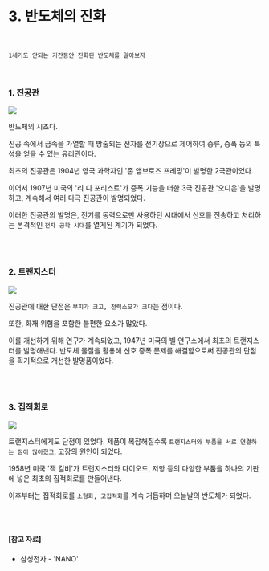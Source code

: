 # 3. 반도체의 진화

<br>

```
1세기도 안되는 기간동안 진화된 반도체를 알아보자
```

<br>

### 1. 진공관

<img src="https://lh3.googleusercontent.com/proxy/3nddWcrbLtWcFM-4_z9MfPLv3PT80FqNC6sDl4Ixg47PiVkKs54QjcKtUEo6V232gaTyiE-J-Wf00AW2ZJd8gkMjsHKp1x0WisXvONwF9esiAN7lHYgnZKPOeDnsrC03qXEb2ChxgYGiBOc2KUH923bvy5DNW31dRw">

반도체의 시초다.

진공 속에서 금속을 가열할 때 방출되는 전자를 전기장으로 제어하여 증류, 증폭 등의 특성을 얻을 수 있는 유리관이다.

최초의 진공관은 1904년 영국 과학자인 '존 앰브로즈 프레밍'이 발명한 2극관이었다.

이어서 1907년 미국의 '리 디 포리스트'가 증폭 기능을 더한 3극 진공관 '오디온'을 발명하고, 계속해서 여러 다극 진공관이 발명되었다.

이러한 진공관의 발명은, 전기를 동력으로만 사용하던 시대에서 신호를 전송하고 처리하는 본격적인 `전자 공학 시대`를 열게된 계기가 되었다.

<br>

<br>

### 2. 트랜지스터

<img src="https://lh3.googleusercontent.com/proxy/nOKbLduLE5rNZTbyBIlhMLGS3iwzskMNOFAyMGXmal6HP4mCZJU819WUoI2rX0mHYqI90hIX1R9W-p4dUrzz7kXBgqf2YwQSfurMSK2lxI_IsKvs1e7_W8IgGhS1ZM1u4K4bjTmIzQoxZh0T1SlQRLohto674H59XhHJT_fZWAwPUA">

진공관에 대한 단점은 `부피가 크고, 전력소모가 크다`는 점이다.

또한, 화재 위험을 포함한 불편한 요소가 많았다.

이를 개선하기 위해 연구가 계속되었고, 1947년 미국의 벨 연구소에서 최초의 트랜지스터를 발명해낸다. 반도체 물질을 활용해 신호 증폭 문제를 해결함으로써 진공관의 단점을 획기적으로 개선한 발명품이었다.

<br>

<br>

### 3. 집적회로

<img src="https://lh3.googleusercontent.com/proxy/p5MQVh-atqruy4PX1j3vJwTcHAdxm_DDerZuueUAJncoBSypbIiDXT-6dKf9sLl1EiiZ--KfejLCIEyqSrca0McJb72B1db6VdQ2IvN0vnx6Z1-aLuY-bJSk4Rj_xn2ZWijQy4DSd9PoX2iASxpnhQ7OroUdAb3SwY2pSBzi">

트랜지스터에게도 단점이 있었다. 제품이 복잡해질수록 `트랜지스터와 부품을 서로 연결하는 점이 많아졌고`, 고장의 원인이 되었다.

1958년 미국 '잭 킬비'가 트랜지스터와 다이오드, 저항 등의 다양한 부품을 하나의 기판에 넣은 최초의 집적회로를 만들어낸다.

이후부터는 집적회로를 `소형화, 고집적화`를 계속 거듭하며 오늘날의 반도체가 되었다.

<br>

<br>

#### [참고 자료]

- 삼성전자 - 'NANO'